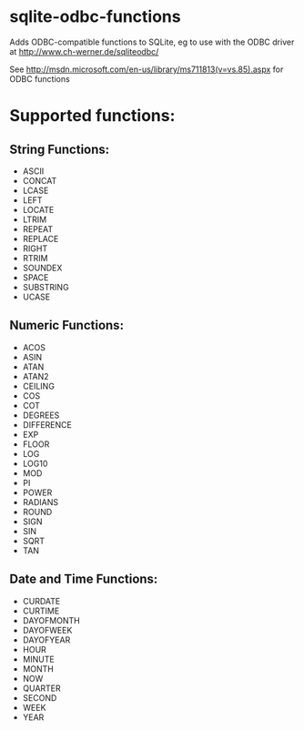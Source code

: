 sqlite-odbc-functions
=====================

Adds ODBC-compatible functions to SQLite, eg to use with the ODBC driver at http://www.ch-werner.de/sqliteodbc/

See http://msdn.microsoft.com/en-us/library/ms711813(v=vs.85).aspx for ODBC functions

Supported functions:
====================

String Functions:
-----------------
  * ASCII
  * CONCAT
  * LCASE
  * LEFT
  * LOCATE
  * LTRIM
  * REPEAT
  * REPLACE
  * RIGHT
  * RTRIM
  * SOUNDEX
  * SPACE
  * SUBSTRING
  * UCASE

Numeric Functions:
------------------
  * ACOS
  * ASIN
  * ATAN
  * ATAN2
  * CEILING
  * COS
  * COT
  * DEGREES
  * DIFFERENCE
  * EXP
  * FLOOR
  * LOG
  * LOG10
  * MOD
  * PI
  * POWER
  * RADIANS
  * ROUND
  * SIGN
  * SIN
  * SQRT
  * TAN

Date and Time Functions:
------------------------
  * CURDATE
  * CURTIME
  * DAYOFMONTH
  * DAYOFWEEK
  * DAYOFYEAR
  * HOUR
  * MINUTE
  * MONTH
  * NOW
  * QUARTER
  * SECOND
  * WEEK
  * YEAR
